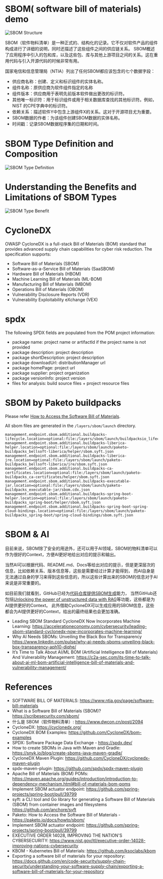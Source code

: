 SBOM( software bill of materials) demo
======================================

![SBOM Structure](sbom-structure.png)

SBOM（软件物料清单）是一种正式的、结构化的记录。它不仅对软件产品的组件构成进行了详细的说明，同时还描述了这些组件之间的供应链关系。
SBOM概述了应用程序中引入的包和库，以及这些包、库与其他上游项目之间的关系。这在重用代码与引入开源代码的时候非常有用。

国家电信和信息管理局（NTIA）列出了任何SBOM都应该包含的七个数据字段： 
- 供应商名称：创建、定义和标识组件的实体名称。 
- 组件名称：原供应商为软件组件指定的名称 
- 组件版本：供应商用于表明先前版本软件做出更改的标识符。 
- 其他唯一标识符：用于标识组件或用于相关数据库查找的其他标识符。例如，NIST 的CPE字典中的标识符。 
- 依赖关系：描述软件Y中包含上游组件X的关系。这对于开源项目尤为重要。 
- SBOM数据的作者：为该组件创建SBOM数据的实体名称。 
- 时间戳：记录SBOM数据程序集的日期和时间。

# SBOM Type Definition and Composition

![SBOM Type Definition](src/site/images/sbom-type-definition.png)

# Understanding the Benefits and Limitations of SBOM Types

![SBOM Type Benefit](src/site/images/sbom-type-benefit.png)

# CycloneDX

OWASP CycloneDX is a full-stack Bill of Materials (BOM) standard that provides advanced supply chain capabilities for cyber risk reduction.
The specification supports:

* Software Bill of Materials (SBOM)
* Software-as-a-Service Bill of Materials (SaaSBOM)
* Hardware Bill of Materials (HBOM)
* Machine Learning Bill of Materials (ML-BOM)
* Manufacturing Bill of Materials (MBOM)
* Operations Bill of Materials (OBOM)
* Vulnerability Disclosure Reports (VDR)
* Vulnerability Exploitability eXchange (VEX)

# spdx

The following SPDX fields are populated from the POM project information:

- package name: project name or artifactId if the project name is not provided
- package description: project description
- package shortDescription: project description
- package downloadUrl: distributionManager url
- package homePage: project url
- package supplier: project organization
- package versionInfo: project version
- files for analysis: build source files + project resource files

# SBOM by Paketo buildpacks

Please refer [How to Access the Software Bill of Materials](https://paketo.io/docs/howto/sbom/).

All sbom files are generated in the `/layers/sbom/launch` directory.

```
management.endpoint.sbom.additional.buildpacks-lifecycle.location=optional:file:/layers/sbom/launch/buildpacksio_lifecycle/launcher/sbom.cdx.json
management.endpoint.sbom.additional.buildpacks-liberica-helper.location=optional:file:/layers/sbom/launch/paketo-buildpacks_bellsoft-liberica/helper/sbom.syft.json
management.endpoint.sbom.additional.buildpacks-liberica-jre.location=optional:file:/layers/sbom/launch/paketo-buildpacks_bellsoft-liberica/jre/sbom.syft.json
management.endpoint.sbom.additional.buildpacks-ca-certificates.location=optional:file:/layers/sbom/launch/paketo-buildpacks_ca-certificates/helper/sbom.syft.json
management.endpoint.sbom.additional.buildpacks-executable-jar.location=optional:file:/layers/sbom/launch/paketo-buildpacks_executable-jar/sbom.cdx.json
management.endpoint.sbom.additional.buildpacks-spring-boot-helper.location=optional:file:/layers/sbom/launch/paketo-buildpacks_spring-boot/helper/sbom.syft.json
management.endpoint.sbom.additional.buildpacks-spring-boot-spring-cloud-bindings.location=optional:file:/layers/sbom/launch/paketo-buildpacks_spring-boot/spring-cloud-bindings/sbom.syft.json
```

# SBOM & AI

目前来说，SBOM除了安全的用途外，还可以用于AI领域，SBOM的物料清单可以作为很好的Context，方便AI更好地给出对应的提示和输出。

当然AI可以根据代码、README.md、Docs等给出对应的提示，但是更深层次的信息，比如依赖关系、版本信息等，这些是需要经过计算才能得到，
而AI自身是无法通过自身的学习来得到这些信息的，所以这些计算出来的SBOM的信息对于AI来说是非常重要的。

如目前我们就看到，GitHub已经为[代码仓库提供SBOM生成](https://docs.github.com/en/code-security/supply-chain-security/understanding-your-software-supply-chain/exporting-a-software-bill-of-materials-for-your-repository)能力，
当然GitHub还包括[Unlocking the power of unstructured data with RAG](https://github.blog/2024-06-13-unlocking-the-power-of-unstructured-data-with-rag/)等功能，这些都是为AI提供更好的Context。
此外借助CycloneDX可以生成应用的SBOM信息，这些都会为AI提供更好的Context，给出的最终结果也会更加准确。

* Leading SBOM Standard CycloneDX Now Incorporates Machine Learning: https://accelerationeconomy.com/cybersecurity/leading-sbom-standard-cyclonedx-now-incorporates-machine-learning/
* Why AI Needs SBOMs: Unveiling the Black Box for Transparency https://www.linkedin.com/pulse/why-ai-needs-sboms-unveiling-black-box-transparency-aph10-diqhe/
* It’s Time to Talk About AI/ML BOM (Artificial Intelligence Bill of Materials) And Vulnerability Management: https://c2a-sec.com/its-time-to-talk-about-ai-ml-bom-artificial-intelligence-bill-of-materials-and-vulnerability-management/

# References

* SOFTWARE BILL OF MATERIALS: https://www.ntia.gov/page/software-bill-materials
* What is a Software Bill of Materials (SBOM)? https://scribesecurity.com/sbom/
* 什么是 SBOM（软件物料清单）: https://www.dwcon.cn/post/2094
* CycloneDX: https://cyclonedx.org/
* CycloneDX BOM Examples: https://github.com/CycloneDX/bom-examples
* SPDX: Software Package Data Exchange - https://spdx.dev/
* How to create SBOMs in Java with Maven and Gradle: https://snyk.io/blog/create-sboms-java-maven-gradle/
* CycloneDX Maven Plugin: https://github.com/CycloneDX/cyclonedx-maven-plugin
* spdx-maven-plugin: https://github.com/spdx/spdx-maven-plugin
* Apache Bill of Materials (BOM) POMs: https://maven.apache.org/guides/introduction/introduction-to-dependency-mechanism.html#bill-of-materials-bom-poms
* Implement SBOM actuator endpoint: https://github.com/spring-projects/spring-boot/pull/39799
* syft: a CLI tool and Go library for generating a Software Bill of Materials (SBOM) from container images and filesystems https://github.com/anchore/syft
* Paketo: How to Access the Software Bill of Materials - https://paketo.io/docs/howto/sbom/
* Implement SBOM actuator endpoint: https://github.com/spring-projects/spring-boot/pull/39799
* EXECUTIVE ORDER 14028, IMPROVING THE NATION'S CYBERSECURITY: https://www.nist.gov/itl/executive-order-14028-improving-nations-cybersecurity
* KBOM - Kubernetes Bill of Materials: https://github.com/ksoclabs/kbom
* Exporting a software bill of materials for your repository: https://docs.github.com/en/code-security/supply-chain-security/understanding-your-software-supply-chain/exporting-a-software-bill-of-materials-for-your-repository